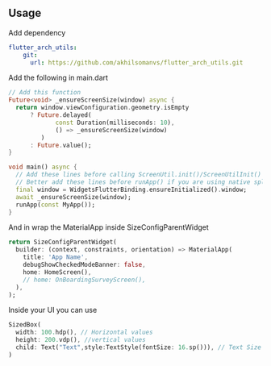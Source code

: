 <!-- 
This README describes the package. If you publish this package to pub.dev,
this README's contents appear on the landing page for your package.

For information about how to write a good package README, see the guide for
[writing package pages](https://dart.dev/guides/libraries/writing-package-pages). 

For general information about developing packages, see the Dart guide for
[creating packages](https://dart.dev/guides/libraries/create-library-packages)
and the Flutter guide for
[developing packages and plugins](https://flutter.dev/developing-packages). 
-->

## Usage

Add dependency

```yaml
flutter_arch_utils:
    git:
      url: https://github.com/akhilsomanvs/flutter_arch_utils.git
```
Add the following in main.dart

```dart
// Add this function
Future<void> _ensureScreenSize(window) async {
  return window.viewConfiguration.geometry.isEmpty
      ? Future.delayed(
             const Duration(milliseconds: 10),
             () => _ensureScreenSize(window)
         )
      : Future.value();
}

void main() async {
  // Add these lines before calling ScreenUtil.init()/ScreenUtilInit()
  // Better add these lines before runApp() if you are using native splash screen
  final window = WidgetsFlutterBinding.ensureInitialized().window;
  await _ensureScreenSize(window);
  runApp(const MyApp());
}
```

And in wrap the MaterialApp inside SizeConfigParentWidget 

```dart
return SizeConfigParentWidget(
  builder: (context, constraints, orientation) => MaterialApp(
    title: 'App Name',
    debugShowCheckedModeBanner: false,
    home: HomeScreen(),
    // home: OnBoardingSurveyScreen(),
  ),
);
```

Inside your UI you can use

```dart
SizedBox(
  width: 100.hdp(), // Horizontal values
  height: 200.vdp(), //vertical values
  child: Text("Text",style:TextStyle(fontSize: 16.sp())), // Text Size
)
```